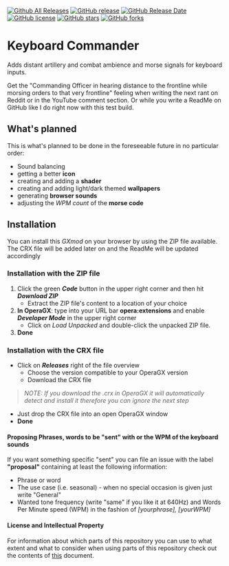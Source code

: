[![Github All Releases](https://img.shields.io/github/downloads/Dat-Pudding/Keyboard-Commander/total.svg)](https://github.com/Dat-Pudding/Keyboard-Commander/releases)
[![GitHub release](https://img.shields.io/github/release/Dat-Pudding/Keyboard-Commander/all.svg)](https://github.com/Dat-Pudding/Keyboard-Commander/releases)
[![GitHub Release Date](https://img.shields.io/github/release-date/Dat-Pudding/Keyboard-Commander)](https://github.com/Dat-Pudding/Keyboard-Commander/releases)
[![GitHub license](https://img.shields.io/github/license/Dat-Pudding/Keyboard-Commander.svg)](https://github.com/Dat-Pudding/Keyboard-Commander/blob/master/LICENSE)
[![GitHub stars](https://img.shields.io/github/stars/Dat-Pudding/Keyboard-Commander.svg)](https://github.com/Dat-Pudding/Keyboard-Commander/stargazers)
[![GitHub forks](https://img.shields.io/github/forks/Dat-Pudding/Keyboard-Commander.svg)](https://github.com/Dat-Pudding/Keyboard-Commander/network)

# **Keyboard Commander**
 Adds distant artillery and combat ambience and morse signals for keyboard inputs.
 
 Get the "Commanding Officer in hearing distance to the frontline while morsing orders to that very frontline" feeling when 
 writing the next rant on Reddit or in the YouTube comment section. Or while you write a ReadMe on GitHub like I do right now with this test build.

## What's planned
 This is what's planned to be done in the foreseeable future in no particular order:
 * Sound balancing
 * getting a better **icon**
 * creating and adding a **shader**
 * creating and adding light/dark themed **wallpapers**
 * generating **browser sounds**
 * adjusting the *WPM count* of the **morse code**

## Installation
 You can install this *GXmod* on your browser by using the ZIP file available. The CRX file will be added later on and
 the ReadMe will be updated accordingly

### Installation with the ZIP file
 1. Click the green __*Code*__ button in the upper right corner and then hit __*Download ZIP*__
    - Extract the ZIP file's content to a location of your choice
 2. **In OperaGX**: type into your URL bar **opera:extensions** and enable __*Developer Mode*__ in the upper right corner
    - Click on *Load Unpacked* and double-click the unpacked ZIP file.
 3. **Done**

### Installation with the CRX file
 * Click on __*Releases*__ right of the file overview
    - Choose the version compatible to your OperaGX version
    - Download the CRX file


 > *NOTE: If you download the .crx in OperaGX it will automatically detect and install it therefore you can ignore the next step*
 * Just drop the CRX file into an open OperaGX window
 * **Done**


#### Proposing Phrases, words to be "sent" with or the WPM of the keyboard sounds
 If you want something specific "sent" you can file an issue with the label **"proposal"** containing at least the following information:
 * Phrase or word
 * The use case (i.e. seasonal) - when no special occasion is given just write "General"
 * Wanted tone frequency (write "same" if you like it at 640Hz) and Words Per Minute speed (WPM) in the fashion of *[yourphrase], [yourWPM]*



#### License and Intellectual Property
 For information about which parts of this repository you can use to what extent and what to consider when 
 using parts of this repository check out the contents of [this](license.txt) document.
